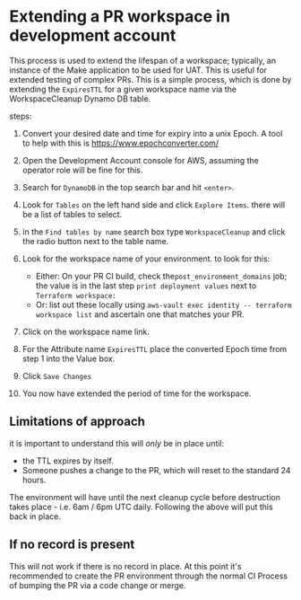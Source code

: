 # Extending a PR workspace in development account

This process is used to extend the lifespan of a workspace; typically, an instance of the Make application to be used for UAT. This is useful for extended testing of complex PRs.
This is a simple process, which is done by extending the `ExpiresTTL` for a given workspace name via the WorkspaceCleanup Dynamo DB table.

steps:

1. Convert your desired date and time for expiry into a unix Epoch. A tool to help with this is <https://www.epochconverter.com/>
2. Open the Development Account console for AWS, assuming the operator role will be fine for this.
3. Search for `DynamoDB` in the top search bar and hit `<enter>`.
4. Look for `Tables` on the left hand side and click `Explore Items`. there will be a list of tables to select.
5. in the `Find tables by name` search box type `WorkspaceCleanup` and click the radio button next to the table name.
6. Look for the workspace name of your environment. to look for this:

   - Either: On your PR CI build, check the`post_environment_domains` job; the value is in the last step `print deployment values` next to `Terraform workspace:`
   - Or: list out these locally using `aws-vault exec identity -- terraform workspace list` and ascertain one that matches your PR.

7. Click on the workspace name link.
8. For the Attribute name `ExpiresTTL` place the converted Epoch time from step 1 into the Value box.
9. Click `Save Changes`
10. You now have extended the period of time for the workspace.

## Limitations of approach

it is important to understand this will *only* be in place until:

- the TTL expires by itself.
- Someone pushes a change to the PR, which will reset to the standard 24 hours.

The environment will have until the next cleanup cycle before destruction takes place - i.e. 6am / 6pm UTC daily.
Following the above will put this back in place.

## If no record is present

This will not work if there is no record in place.
At this point it's recommended to create the PR environment through the normal CI Process of bumping the PR via a code change or merge.
